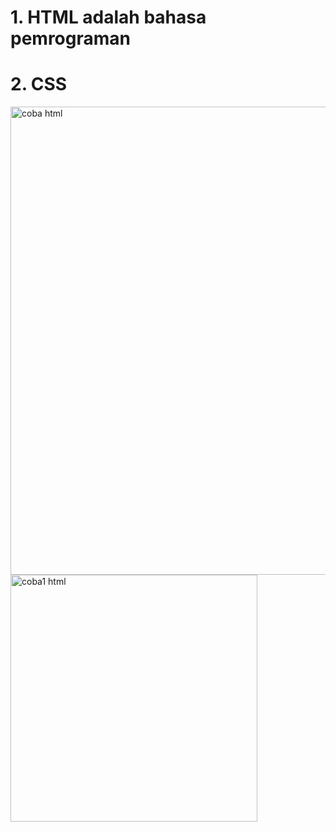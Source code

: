 # 1. HTML adalah bahasa pemrograman 
# 2. CSS 
<img width="749" alt="coba html" src="https://github.com/AdityaNugroho07/Pemrograman-web-1/assets/168439946/6422853d-138a-4904-9706-3c1af86205fd">
<img width="395" alt="coba1 html" src="https://github.com/AdityaNugroho07/Pemrograman-web-1/assets/168439946/13ab07a8-b4b9-4ba5-9dbd-2f23cbe29034">
